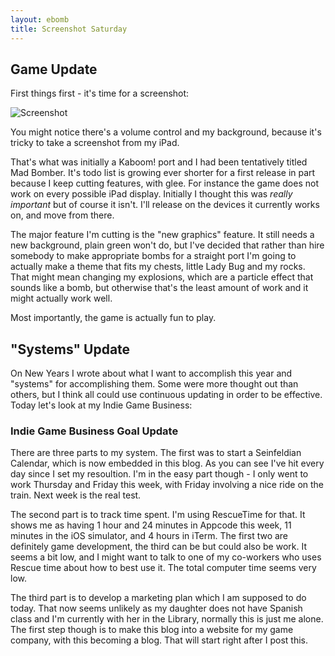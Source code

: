 ```yaml
---
layout: ebomb
title: Screenshot Saturday
---
```

## Game Update

First things first - it's time for a screenshot:

<img src="http://screenshotsaturday.com/images/directlink_BdJoOjICQAAEsV0.png%3Alarge.png" alt="Screenshot" style="max-width: 100%"/>

You might notice there's a volume control and my background, because it's tricky to take a screenshot from my iPad.

That's what was initially a Kaboom! port and I had been tentatively titled Mad Bomber.  It's todo list is growing ever shorter for a first release in part because I keep cutting features, with glee. For instance the game does not work on every possible iPad display. Initially I thought this was *really important* but of course it isn't. I'll release on the devices it currently works on, and move from there.

The major feature I'm cutting is the "new graphics" feature. It still needs a new background, plain green won't do, but I've decided that rather than hire somebody to make appropriate bombs for a straight port I'm going to actually make a theme that fits my chests, little Lady Bug and my rocks. That might mean changing my explosions, which are a particle effect that sounds like a bomb, but otherwise that's the least amount of work and it might actually work well.

Most importantly, the game is actually fun to play.

## "Systems" Update

On New Years I wrote about what I want to accomplish this year and "systems" for accomplishing them.  Some were more thought out than others, but I think all could use continuous updating in order to be effective. Today let's look at my Indie Game Business:

### Indie Game Business Goal Update

There are three parts to my system.  The first was to start a Seinfeldian Calendar, which is now embedded in this blog.  As you can see I've hit every day since I set my resoultion. I'm in the easy part though - I only went to work Thursday and Friday this week, with Friday involving a nice ride on the train.  Next week is the real test.

The second part is to track time spent. I'm using RescueTime for that. It shows me as having 1 hour and 24 minutes in Appcode this week, 11 minutes in the iOS simulator, and 4 hours in iTerm. The first two are definitely game development, the third can be but could also be work.  It seems a bit low, and I might want to talk to one of my co-workers who uses Rescue time about how to best use it. The total computer time seems very low.

The third part is to develop a marketing plan which I am supposed to do today. That now seems unlikely as my daughter does not have Spanish class and I'm currently with her in the Library, normally this is just me alone.  The first step though is to make this blog into a website for my game company, with this becoming a blog.  That will start right after I post this.
